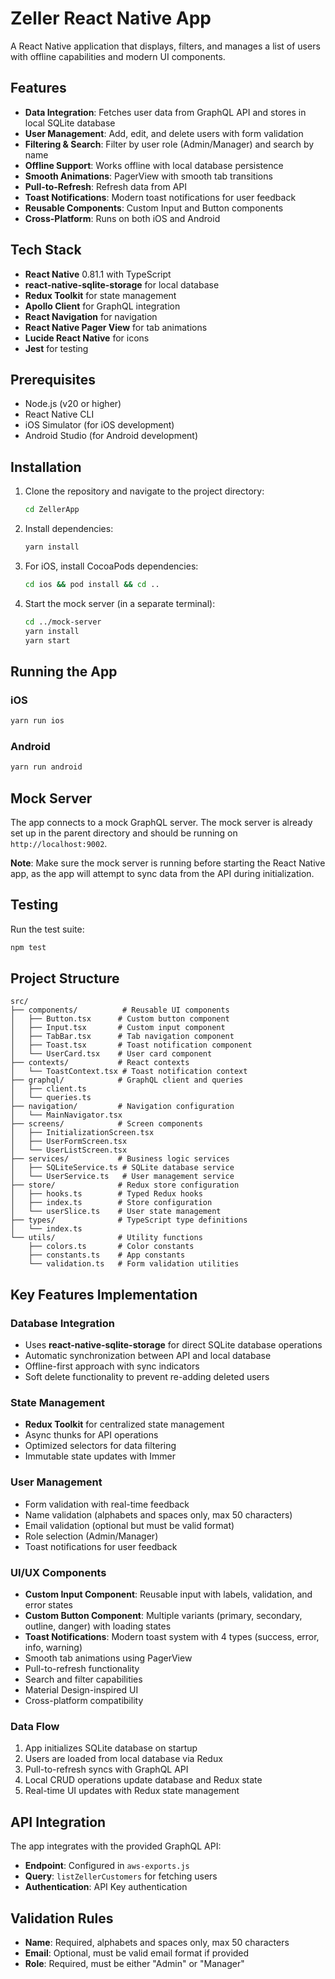 # Zeller React Native App

A React Native application that displays, filters, and manages a list of users with offline capabilities and modern UI components.

## Features

- **Data Integration**: Fetches user data from GraphQL API and stores in local SQLite database
- **User Management**: Add, edit, and delete users with form validation
- **Filtering & Search**: Filter by user role (Admin/Manager) and search by name
- **Offline Support**: Works offline with local database persistence
- **Smooth Animations**: PagerView with smooth tab transitions
- **Pull-to-Refresh**: Refresh data from API
- **Toast Notifications**: Modern toast notifications for user feedback
- **Reusable Components**: Custom Input and Button components
- **Cross-Platform**: Runs on both iOS and Android

## Tech Stack

- **React Native** 0.81.1 with TypeScript
- **react-native-sqlite-storage** for local database
- **Redux Toolkit** for state management
- **Apollo Client** for GraphQL integration
- **React Navigation** for navigation
- **React Native Pager View** for tab animations
- **Lucide React Native** for icons
- **Jest** for testing

## Prerequisites

- Node.js (v20 or higher)
- React Native CLI
- iOS Simulator (for iOS development)
- Android Studio (for Android development)

## Installation

1. Clone the repository and navigate to the project directory:
   ```bash
   cd ZellerApp
   ```

2. Install dependencies:
   ```bash
   yarn install
   ```

3. For iOS, install CocoaPods dependencies:
   ```bash
   cd ios && pod install && cd ..
   ```

4. Start the mock server (in a separate terminal):
   ```bash
   cd ../mock-server
   yarn install
   yarn start
   ```

## Running the App

### iOS
```bash
yarn run ios
```

### Android
```bash
yarn run android
```

## Mock Server

The app connects to a mock GraphQL server. The mock server is already set up in the parent directory and should be running on `http://localhost:9002`.

**Note**: Make sure the mock server is running before starting the React Native app, as the app will attempt to sync data from the API during initialization.

## Testing

Run the test suite:
```bash
npm test
```

## Project Structure

```
src/
├── components/          # Reusable UI components
│   ├── Button.tsx      # Custom button component
│   ├── Input.tsx       # Custom input component
│   ├── TabBar.tsx      # Tab navigation component
│   ├── Toast.tsx       # Toast notification component
│   └── UserCard.tsx    # User card component
├── contexts/           # React contexts
│   └── ToastContext.tsx # Toast notification context
├── graphql/            # GraphQL client and queries
│   ├── client.ts
│   └── queries.ts
├── navigation/         # Navigation configuration
│   └── MainNavigator.tsx
├── screens/            # Screen components
│   ├── InitializationScreen.tsx
│   ├── UserFormScreen.tsx
│   └── UserListScreen.tsx
├── services/           # Business logic services
│   ├── SQLiteService.ts # SQLite database service
│   └── UserService.ts   # User management service
├── store/              # Redux store configuration
│   ├── hooks.ts        # Typed Redux hooks
│   ├── index.ts        # Store configuration
│   └── userSlice.ts    # User state management
├── types/              # TypeScript type definitions
│   └── index.ts
└── utils/              # Utility functions
    ├── colors.ts       # Color constants
    ├── constants.ts    # App constants
    └── validation.ts   # Form validation utilities
```

## Key Features Implementation

### Database Integration
- Uses **react-native-sqlite-storage** for direct SQLite database operations
- Automatic synchronization between API and local database
- Offline-first approach with sync indicators
- Soft delete functionality to prevent re-adding deleted users

### State Management
- **Redux Toolkit** for centralized state management
- Async thunks for API operations
- Optimized selectors for data filtering
- Immutable state updates with Immer

### User Management
- Form validation with real-time feedback
- Name validation (alphabets and spaces only, max 50 characters)
- Email validation (optional but must be valid format)
- Role selection (Admin/Manager)
- Toast notifications for user feedback

### UI/UX Components
- **Custom Input Component**: Reusable input with labels, validation, and error states
- **Custom Button Component**: Multiple variants (primary, secondary, outline, danger) with loading states
- **Toast Notifications**: Modern toast system with 4 types (success, error, info, warning)
- Smooth tab animations using PagerView
- Pull-to-refresh functionality
- Search and filter capabilities
- Material Design-inspired UI
- Cross-platform compatibility

### Data Flow
1. App initializes SQLite database on startup
2. Users are loaded from local database via Redux
3. Pull-to-refresh syncs with GraphQL API
4. Local CRUD operations update database and Redux state
5. Real-time UI updates with Redux state management

## API Integration

The app integrates with the provided GraphQL API:
- **Endpoint**: Configured in `aws-exports.js`
- **Query**: `listZellerCustomers` for fetching users
- **Authentication**: API Key authentication

## Validation Rules

- **Name**: Required, alphabets and spaces only, max 50 characters
- **Email**: Optional, must be valid email format if provided
- **Role**: Required, must be either "Admin" or "Manager"

